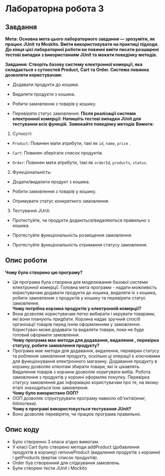 # Лабораторна робота 3
## Завдання
**Мета: Основна мета цього лабораторного завдання — зрозуміти, як працює JUnit та Moskito. Вміти використовувати на практиці підходи. До кінця цієї лабораторної роботи ви повинні вміти писати розширені тестові випадки з використанням JUnit та мокати поведінку методів.**

**Завдання: Створіть базову систему електронної комерції, яка складається з сутностей Product, Cart та Order. Система повинна дозволяти користувачам:**

- Додавати продукти до кошика.

- Видаляти продукти з кошика.

- Робити замовлення з товарів у кошику.

- Перевіряти статус замовлення. 
**Після реалізації системи електронної комерції:**
**Напишіть тестові випадки JUnit для тестування всіх функцій.**
**Замокайте поведінку методів**
**Вимоги:**


1. Сутності:

- `Product`: Повинен мати атрибути, такі як `id`, `name`, `price` .

- `Cart`: Повинен зберігати список продуктів.

- `Order`: Повинен мати атрибути, такі як `orderId`, `products`, `status`.

2. Функціональність:
- Додати/видалити продукт з кошика.

- Робити замовлення з товарів у кошику.

- Отримувати статус конкретного замовлення.

3.  Тестування JUnit:
- Протестуйте, чи продукти додаються/видаляються правильно з кошика.

- Протестуйте функціональність розміщення замовлення.

- Протестуйте функціональність отримання статусу замовлення.
## Опис роботи
**Чому було створено цю програму?**
- Ця програма була створена для моделювання базової системи електронної комерції. Головна мета програми - надати можливість користувачам додавати продукти до кошика, видаляти їх з кошика, робити замовлення з продуктів у кошику та перевіряти статус замовлення.
<br>**Чому потрібна корзина продуктів у електронній комерції?**
- Вона дозволяє користувачам легко вибирати і керувати товарами, які вони планують придбати. Корзина надає зручний спосіб організації товарів перед їхнім оформленням у замовлення. Користувач може додавати та видаляти товари, поки не буде готовий оформити замовлення.
<br>**Чому програма має методи для додавання, видаляння , перевірка статусу, робити замовлення продукту?**
- Програма має методи для додавання, видалення, перевірки статусу та роблення замовлення продукту, оскільки ці операції є ключовими для функціонування електронного магазину. Додавання продукту в корзину дозволяє клієнтам збирати товари, які їх цікавлять. Видалення товарів з корзини дозволяє коригувати вибір. Робота замовлення з продуктів у корзині оформляє покупку. Перевірка статусу замовлення дає інформацію користувачам про те, на якому етапі знаходиться їхнє замовлення.
<br>**Чому було використано ООП?**
- ООП  дозволяє структурувати програму навколо об'єктів(книг, бібліотеки).
<br>**Чому в програмі використовується тестування JUnit?**<br>
- Воно дозволяє перевіряти, чи працює програма правильно.
## Опис коду 
- Було створенно 3 класи згідно вимогам.
- У класі Cart було створено методи addProduct (добавлення продуктів в корзину) removeProduct (видалення продуктів з корзини) і getProducts (вертає список продуктів).
- Order був створенний для слідкування замовлень.
- Були створені тести JUnit і Mockito 
